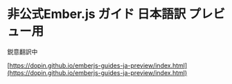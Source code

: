 # 非公式Ember.js ガイド 日本語訳 プレビュー用

鋭意翻訳中

[https://dopin.github.io/emberjs-guides-ja-preview/index.html](https://dopin.github.io/emberjs-guides-ja-preview/index.html)
